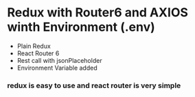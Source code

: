 # Redux with Router6 and AXIOS winth Environment (.env)

- Plain Redux
- React Router 6
- Rest call with jsonPlaceholder
- Environment Variable added

### redux is easy to use and react router is very simple

